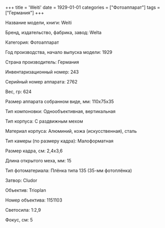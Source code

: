 +++
title = 'Weiti'
date = 1929-01-01
categories = ["Фотоаппарат"]
tags = ["Германия"]
+++

Название модели, книги: Weiti

Бренд, издательство, фабрика, завод: Welta

Категория: Фотоаппарат

Год производства, начало выпуска модели: 1929

Страна производитель: Германия

Инвентаризационный номер: 243

Серийный номер аппарата: 2762

Вес, гр: 624

Размер аппарата  собранном виде, мм: 110x75x35

Тип компоновки: Однообъективная, вертикальная

Тип корпуса: С раздвижным мехом

Материал корпуса: Алюминий, кожа (искусственная), сталь

Тип камеры (по размеру кадра): Малоформатная

Размер кадра, см: 2,4x3,6

Длина открытого меха, мм: 15

Тип фотоматериала: Плёнка типа 135 (35-мм фотоплёнка)

Затвор: Cludor

Объектив: Trioplan

Номер объектива: 1151103

Светосила: 1:2,9

Фокус, см: 5

